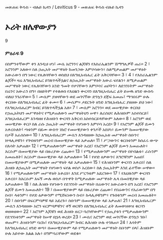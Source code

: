 ﻿
መጽሐፍ ቅዱስ - ብሉይ ኪዳን / Leviticus 9 - መጽሐፍ ቅዱስ ብሉይ ኪዳን
# ኦሪት ዘሌዋውያን
9
### ምዕራፍ 9
በስምንተኛውም ቀን እንዲህ ሆነ፤ ሙሴ አሮንንና ልጆቹን የእስራኤልንም ሽማግሌዎች ጠራ።
2 ፤ አሮንንም አለው። ስለ ኃጢአት መሥዋዕት ከመንጋው እምቦሳውን፥ ስለሚቃጠልም መሥዋዕት አውራውን በግ ነውር የሌለባቸውን ወስደህ በእግዚአብሔር ፊት አቅርባቸው።
3 ፤
4 ፤ የእስራኤልንም ልጆች። ዛሬ እግዚአብሔር ይገለጥላችኋልና ለኃጢአት መሥዋዕት አውራ ፍየልን፥ ለሚቃጠልም መሥዋዕት ነውር የሌለባቸውን አንድ ዓመት የሆናቸውን እምቦሳና ጠቦትን፥ ለደኅንነትም መሥዋዕት በሬንና አውራን በግ፥ በዘይትም የተለወሰ የእህልን ቍርባን በእግዚአብሔር ፊት ይሠዉ ዘንድ ውሰዱ ብለህ ንገራቸው።
5 ፤ ሙሴም ያዘዛቸውን ወደ መገናኛው ድንኳን ደጃፍ አመጡ፤ ማኅበሩም ሁሉ ቀርበው በእግዚአብሔር ፊት ቆሙ።
6 ፤ ሙሴም። ታደርጉት ዘንድ እግዚአብሔር ያዘዘው ይህ ነው፤ የእግዚአብሔርም ክብር ይገለጥላችኋል አለ።
7 ፤ ሙሴም አሮንን። ወደ መሠዊያው ቀርበህ የኃጢአትህን መሥዋዕትና የሚቃጠለውን መሥዋዕትህን ሠዋ፥ ለራስህና ለሕዝቡም አስተስርይ፤ እግዚአብሔርም እንዳዘዘ የሕዝቡን ቍርባን አቅርብ አስተስርይላቸውም አለው።
8 ፤ አሮንም ወደ መሠዊያው ቀርቦ ስለ ራሱ ኃጢአት መሥዋዕት የሆነውን እምቦሳ አረደ።
9 ፤ የአሮንም ልጆች ደሙን አቀረቡለት፤ ጣቱንም በደሙ ውስጥ ነክሮ የመሠዊያውን ቀንዶች አስነካ፥ ደሙንም ከመሠዊያው በታች አፈሰሰው።
10 ፤ እግዚአብሔርም ሙሴን እንዳዘዘው ከኃጢአቱ መሥዋዕት ስቡንና ኵላሊቶቹን፥ የጕበቱንም መረብ በመሠዊያው ላይ አቃጠለ።
11 ፤ ሥጋውንና ቁርበቱንም ከሰፈሩ ውጭ በእሳት አቃጠለ።
12 ፤ የሚቃጠለውንም መሥዋዕት አረደ፤ የአሮንም ልጆች ደሙን አመጡለት፥ እርሱም በመሠዊያው ላይ በዙሪያው ረጨው።
13 ፤ የሚቃጠለውንም መሥዋዕት በየብልቱ፥ ራሱንም አመጡለት፤ እርሱም በመሠዊያው ላይ አቃጠለው።
14 ፤ የሆድ ዕቃውንና እግሮቹንም አጠበ፤ በመሠዊያውም በሚቃጠለው መሥዋዕት ላይ አቃጠለው።
15 ፤ የሕዝቡንም ቍርባን አቀረበ፤ ስለ ሕዝቡ ለኃጢአት መሥዋዕት የሆነውን ፍየል ወስዶ አረደው፥ ስለ ኃጢአትም እንደ ፊተኛው ሠዋው።
16 ፤ የሚቃጠለውንም መሥዋዕት አቀረበ፥ እንደ ሥርዓቱም አደረገው።
17 ፤ የእህሉንም ቍርባን አቀረበ፥ ከእርሱም እፍኝ ሙሉ ወስዶ በጥዋት ከሚቃጠለው መሥዋዕት ሌላ በመሰዊያው ላይ አቃጠለው።
18 ፤ ስለ ሕዝቡ የሆነውን የደኅንነት መሥዋዕት በሬውንና አውራውን በግ አረደ፤ የአሮንም ልጆች ደሙን አመጡለት፥
19 ፤ በመሠዊያውም ላይ በዙሪያው ረጨው፤ የበሬውንና የአራውንም በግ ስብ፥ ላቱንም፥ የሆድ ዕቃውንም የሚሸፍነውን ስብ፥ ኩላሊቶቹንም፥ የጉበቱንም መረብ አመጡለት።
20 ፤ ስቡንም በፍርምባዎቹ ላይ አደረጉ፥ ስቡንም በመሠዊያው ላይ አቃጠለ፤
21 ፤ እግዚአብሔርም ሙሴን እንዳዘዘው አሮን ፍርምባዎቹንና ቀኝ ወርቹን በእግዚአብሔር ፊት ለመወዝወዝ ቁርባን ወዘወዘው።
22 ፤ አሮንም እጆቹን ወደ ሕዝቡ ዘረጋ ባረካቸውም፤ የኃጢያቱን የሚቃጠለውንም የደኅንነቱንም መሥዋዕት ከሠዋ በኋላ ወረደ።
23 ፤ ሙሴና አሮንም ወደ መገናኛው ድንኳን ገቡ፤ ወጡም፥ ሕዝቡንም ባረኩ፤ የእግዚአብሔርም ክብር ለሕዝቡ ሁሉ ተገለጠ።
24 ፤ እሳትም ከእግዚአብሔር ዘንድ ወጣ፥ በመሠዊያውም ላይ የሚቃጠለውን መሥዋዕት ስቡንም በላ፤ ሕዝቡም ሁሉ አይተው እልል አሉ፥ በግምባራቸውም ወደቁ። 
